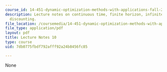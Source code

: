 ```yaml
---
course_id: 14-451-dynamic-optimization-methods-with-applications-fall-2009
description: Lecture notes on continuous time, finite horizon, infinite horizon, and
  discounting.
file_location: /coursemedia/14-451-dynamic-optimization-methods-with-applications-fall-2009/7db0775fbdf792afff92a24b8456fc85_MIT14_451F09_lec10.pdf
file_type: application/pdf
layout: pdf
title: Lecture Notes 10
type: course
uid: 7db0775fbdf792afff92a24b8456fc85

---
```

None